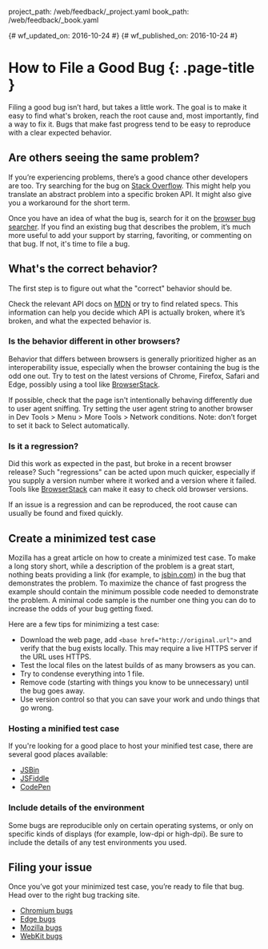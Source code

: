 project_path: /web/feedback/_project.yaml
book_path: /web/feedback/_book.yaml

{# wf_updated_on: 2016-10-24 #}
{# wf_published_on: 2016-10-24 #}

# How to File a Good Bug {: .page-title }

Filing a good bug isn’t hard, but takes a little work. The goal is to make it
easy to find what's broken, reach the root cause and, most importantly, find a
way to fix it. Bugs that make fast progress tend to be easy to reproduce with a
clear expected behavior.


## Are others seeing the same problem?

If you’re experiencing problems, there’s a good chance other developers are too.
Try searching for the bug on [Stack Overflow](http://stackoverflow.com/). This
might help you translate an abstract problem into a specific broken API. It
might also give you a workaround for the short term.

Once you have an idea of what the bug is, search for it on the
[browser bug searcher](/web/feedback/).
If you find an existing bug that describes the problem, it’s much more useful
to add your support by starring, favoriting, or commenting on that bug.
If not, it's time to file a bug.

## What's the correct behavior?

The first step is to figure out what the "correct" behavior should be.

Check the relevant API docs on [MDN](https://developer.mozilla.org/) or try to
find related specs. This information can help you decide which API is actually
broken, where it’s broken, and what the expected behavior is.

### Is the behavior different in other browsers?

Behavior that differs between browsers is generally prioritized higher as an
interoperability issue, especially when the browser containing the bug is the
odd one out. Try to test on the latest versions of Chrome, Firefox, Safari and
Edge, possibly using a tool like [BrowserStack](https://www.browserstack.com/).

If possible, check that the page isn't intentionally behaving differently due to
 user agent sniffing. Try setting the user agent string to another browser in
 Dev Tools > Menu > More Tools > Network conditions. Note: don’t forget to set
 it back to Select automatically.


### Is it a regression?

Did this work as expected in the past, but broke in a recent browser release?
Such "regressions" can be acted upon much quicker, especially if you supply a
version number where it worked and a version where it failed. Tools like
[BrowserStack](https://www.browserstack.com/) can make it easy to check old browser versions.

If an issue is a regression and can be reproduced, the root cause can usually be
 found and fixed quickly.

## Create a minimized test case

Mozilla has a great article on how to create a minimized test case. To make a
long story short, while a description of the problem is a great start, nothing
beats providing a link (for example, to [jsbin.com](https://jsbin.com/)) in the
bug that demonstrates the problem. To maximize the chance of fast progress the
example should contain the minimum possible code needed to demonstrate the
problem. A minimal code sample is the number one thing you can do to increase
the odds of your bug getting fixed.

Here are a few tips for minimizing a test case:

* Download the web page, add `<base href="http://original.url">` and verify that
the bug exists locally. This may require a live HTTPS server if the URL uses
HTTPS.
* Test the local files on the latest builds of as many browsers as you can.
* Try to condense everything into 1 file.
* Remove code (starting with things you know to be unnecessary) until the bug
goes away.
* Use version control so that you can save your work and undo things that go
wrong.


### Hosting a minified test case

If you're looking for a good place to host your minified test case, there are several good places available:

* [JSBin](https://jsbin.com)
* [JSFiddle](https://jsfiddle.net)
* [CodePen](https://codepen.io)

### Include details of the environment

Some bugs are reproducible only on certain operating systems, or only on
specific kinds of displays (for example, low-dpi or high-dpi). Be sure to
include the details of any test environments you used.

## Filing your issue

Once you’ve got your minimized test case, you’re ready to file that bug.
Head over to the right bug tracking site.

* [Chromium bugs](https://crbug.com)
* [Edge bugs](https://developer.microsoft.com/en-us/microsoft-edge/platform/issues/)
* [Mozilla bugs](https://bugzilla.mozilla.org/)
* [WebKit bugs](https://bugs.webkit.org/)
